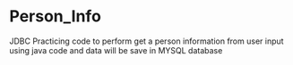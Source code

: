 # Person_Info
JDBC Practicing code to perform get a person information from user input 
<br>
using java code and data will be save in MYSQL database
